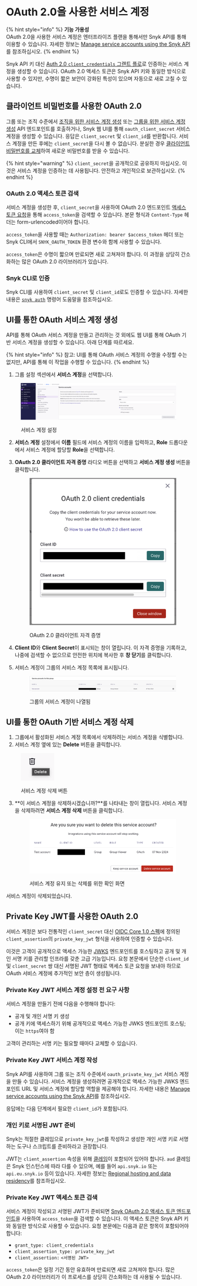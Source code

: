 # OAuth 2.0을 사용한 서비스 계정

{% hint style="info" %}
**기능 가용성**\
OAuth 2.0을 사용한 서비스 계정은 엔터프라이즈 플랜을 통해서만 Snyk API를 통해 이용할 수 있습니다. 자세한 정보는 [Manage service accounts using the Snyk API](manage-service-accounts-using-the-snyk-api.md)를 참조하십시오.
{% endhint %}

Snyk API 키 대신 [Auth 2.0 `client_credentials` 그랜트 플로](https://datatracker.ietf.org/doc/html/rfc6749#section-4.4)로 인증하는 서비스 계정을 생성할 수 있습니다. OAuth 2.0 액세스 토큰은 Snyk API 키와 동일한 방식으로 사용할 수 있지만, 수명이 짧은 보안이 강화된 특성이 있으며 자동으로 새로 고칠 수 있습니다.

## 클라이언트 비밀번호를 사용한 OAuth 2.0

그룹 또는 조직 수준에서 [조직을 위한 서비스 계정 생성](../../snyk-api/reference/serviceaccounts.md#orgs-org_id-service_accounts) 또는 [그룹을 위한 서비스 계정 생성](../../snyk-api/reference/serviceaccounts.md#groups-group_id-service_accounts) API 엔드포인트를 호출하거나, Snyk 웹 UI를 통해 `oauth_client_secret` 서비스 계정을 생성할 수 있습니다. 응답은 `client_secret` 및 `client_id`를 반환합니다. 서비스 계정을 만든 후에는 `client_secret`을 다시 볼 수 없습니다. 분실한 경우 [클라이언트 비밀번호를 교체](manage-service-accounts-using-the-snyk-api.md#manage-a-service-account-client-secret-for-your-group)하여 새로운 비밀번호를 받을 수 있습니다.

{% hint style="warning" %}
`client_secret`을 공개적으로 공유하지 마십시오. 이것은 서비스 계정을 인증하는 데 사용됩니다. 안전하고 개인적으로 보관하십시오.
{% endhint %}

### OAuth 2.0 액세스 토큰 검색

서비스 계정을 생성한 후, `client_secret`을 사용하여 OAuth 2.0 엔드포인트 [액세스 토큰 요청](../../snyk-api/oauth2-api.md#token)을 통해 `access_token`을 검색할 수 있습니다. 본문 형식과 `Content-Type` 헤더는 form-urlencoded이어야 합니다.

`access_token`을 사용할 때는 `Authorization: bearer $access_token` 헤더 또는 Snyk CLI에서 `SNYK_OAUTH_TOKEN` 환경 변수와 함께 사용할 수 있습니다.

`access_token`은 수명이 짧으며 만료되면 새로 고쳐져야 합니다. 이 과정을 상당히 간소화하는 많은 OAuth 2.0 라이브러리가 있습니다.

### Snyk CLI로 인증

Snyk CLI를 사용하여 `client_secret` 및 `client_id`로도 인증할 수 있습니다. 자세한 내용은 [`snyk auth`](../../snyk-cli/commands/auth.md) 명령어 도움말을 참조하십시오.

## UI를 통한 OAuth 서비스 계정 생성

API를 통해 OAuth 서비스 계정을 만들고 관리하는 것 외에도 웹 UI를 통해 OAuth 기반 서비스 계정을 생성할 수 있습니다. 아래 단계를 따르세요.

{% hint style="info" %}
참고: UI를 통해 OAuth 서비스 계정의 수명을 수정할 수는 없지만, API를 통해 이 작업을 수행할 수 있습니다. &#x20;
{% endhint %}

1. 그룹 설정 섹션에서 **서비스 계정**을 선택합니다.&#x20;

<figure><img src="../../.gitbook/assets/service-accounts-settings.png" alt=""><figcaption><p>서비스 계정 설정</p></figcaption></figure>

2. **서비스 계정** 설정에서 **이름** 필드에 서비스 계정의 이름을 입력하고, **Role** 드롭다운에서 서비스 계정에 할당할 **Role**을 선택합니다. &#x20;
3. **OAuth 2.0 클라이언트 자격 증명** 라디오 버튼을 선택하고 **서비스 계정 생성** 버튼을 클릭합니다. &#x20;

    <figure><img src="../../.gitbook/assets/oath2-client-credentials.png" alt=""><figcaption><p>OAuth 2.0 클라이언트 자격 증명</p></figcaption></figure>
4. **Client ID**와 **Client Secret**이 표시되는 창이 열립니다. 이 자격 증명을 기록하고, 나중에 검색할 수 없으므로 안전한 위치에 복사한 후 **창 닫기**를 클릭합니다.
5. 서비스 계정이 그룹의 서비스 계정 목록에 표시됩니다.&#x20;

    <figure><img src="../../.gitbook/assets/service-accounts-for-group.jpg" alt=""><figcaption><p>그룹의 서비스 계정이 나열됨</p></figcaption></figure>

## UI를 통한 OAuth 기반 서비스 계정 삭제

1. 그룹에서 활성화된 서비스 계정 목록에서 삭제하려는 서비스 계정을 식별합니다.&#x20;
2. 서비스 계정 옆에 있는 **Delete** 버튼을 클릭합니다.

&#x20;

<figure><img src="../../.gitbook/assets/delete.png" alt=""><figcaption><p>서비스 계정 삭제 버튼</p></figcaption></figure>

3. **이 서비스 계정을 삭제하시겠습니까?**를 나타내는 창이 열립니다. 서비스 계정을 삭제하려면 **서비스 계정 삭제** 버튼을 클릭합니다.&#x20;

    <figure><img src="../../.gitbook/assets/delete-service-account-confirmation.png" alt=""><figcaption><p>서비스 계정 유지 또는 삭제를 위한 확인 화면</p></figcaption></figure>

서비스 계정이 삭제되었습니다.

## Private Key JWT를 사용한 OAuth 2.0 &#x20;

서비스 계정은 보다 전통적인 `client_secret` 대신 [OIDC Core 1.0 스펙](https://openid.net/specs/openid-connect-core-1_0.html#ClientAuthentication)에 정의된 `client_assertion`의 `private_key_jwt` 형식을 사용하여 인증할 수 있습니다.

이것은 고객이 공개적으로 액세스 가능한 [JWKS](https://datatracker.ietf.org/doc/html/rfc7517) 엔드포인트를 호스팅하고 공개 및 개인 서명 키를 관리할 인프라를 갖춘 고급 기능입니다. 요청 본문에서 단순한 `client_id` 및 `client_secret` 쌍 대신 서명된 JWT 형태로 액세스 토큰 요청을 보내야 하므로 OAuth 서비스 계정에 추가적인 보안 층이 생성됩니다.

### Private Key JWT 서비스 계정 설정 전 요구 사항

서비스 계정을 만들기 전에 다음을 수행해야 합니다:

* 공개 및 개인 서명 키 생성
* 공개 키에 액세스하기 위해 공개적으로 액세스 가능한 JWKS 엔드포인트 호스팅; 이는 `https`여야 함

고객이 관리하는 서명 키는 필요할 때마다 교체할 수 있습니다.

### Private Key JWT 서비스 계정 작성

Snyk API를 사용하여 그룹 또는 조직 수준에서 `oauth_private_key_jwt` 서비스 계정을 만들 수 있습니다. 서비스 계정을 생성하려면 공개적으로 액세스 가능한 JWKS 엔드포인트 URL 및 서비스 계정에 할당할 역할을 제공해야 합니다. 자세한 내용은 [Manage service accounts using the Snyk API](manage-service-accounts-using-the-snyk-api.md)를 참조하십시오.

응답에는 다음 단계에서 필요한 `client_id`가 포함됩니다.

### 개인 키로 서명된 JWT 준비

Snyk는 적절한 클레임으로 `private_key_jwt`를 작성하고 생성한 개인 서명 키로 서명하는 도구나 스크립트를 준비하라고 권장합니다.

JWT는 `client_assertion` 속성을 위해 [클레임](https://datatracker.ietf.org/doc/html/rfc7519#section-4)이 포함되어 있어야 합니다. `aud` 클레임은 Snyk 인스턴스에 따라 다를 수 있으며, 예를 들어 `api.snyk.io` 또는 `api.eu.snyk.io` 등이 있습니다. 자세한 정보는 [Regional hosting and data residency](../../working-with-snyk/regional-hosting-and-data-residency.md)를 참조하십시오.

### Private Key JWT 액세스 토큰 검색

서비스 계정이 작성되고 서명된 JWT가 준비되면 [Snyk OAuth 2.0 액세스 토큰 엔드포인트](../../snyk-api/oauth2-api.md#token)을 사용하여 `access_token`을 검색할 수 있습니다. 이 액세스 토큰은 Snyk API 키와 동일한 방식으로 사용할 수 있습니다. 요청 본문에는 다음과 같은 항목이 포함되어야 합니다:

* `grant_type: client_credentials`
* `client_assertion_type: private_key_jwt`
* `client_assertion:` `<서명된 JWT>`

`access_token`은 일정 기간 동안 유효하며 만료되면 새로 고쳐져야 합니다. 많은 OAuth 2.0 라이브러리가 이 프로세스를 상당히 간소화하는 데 사용될 수 있습니다.